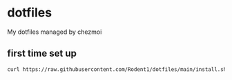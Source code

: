 # dotfiles

My dotfiles managed by chezmoi

## first time set up

```sh
curl https://raw.githubusercontent.com/Rodent1/dotfiles/main/install.sh | bash
```
